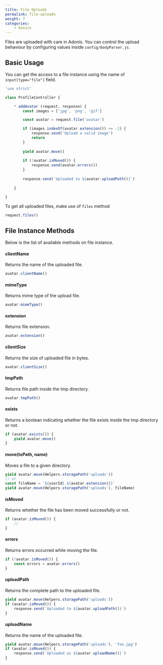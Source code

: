 ```yaml
---
title: File Uploads
permalink: file-uploads
weight: 7
categories:
	- basics
---
```


Files are uploaded with care in Adonis. You can control the upload behaviour by configuring values inside `config/bodyParser.js`.

## Basic Usage

You can get the access to a file instance using the name of `input[type="file"]` field.

```javascript
'use strict'

class ProfileController {

	* addAvatar (request, response) {
		const images = ['jpg', 'png', 'gif']

		const avatar = request.file('avatar')

		if (images.indexOf(avatar.extension()) <= -1) {
			response.send('Upload a valid image')
			return
		}
		
		yield avatar.move()
		
		if (!avatar.isMoved()) {
			response.send(avatar.errors())
		}
		
		response.send(`Uploaded to ${avatar.uploadPath()}`)
		
	}

}
```

To get all uploaded files, make use of `files` method

```javascript
request.files()
```

## File Instance Methods

Below is the list of available methods on file instance.

#### clientName

Returns the name of the uploaded file.

```javascript
avatar.clientName()
```

#### mimeType

Returns mime type of the upload file.

```javascript
avatar.mimeType()
```

#### extension

Returns file extension.

```javascript
avatar.extension()
```


#### clientSize

Returns the size of uploaded file in bytes.

```javascript
avatar.clientSize()
```

#### tmpPath

Returns file path inside the tmp directory.

```javascript
avatar.tmpPath()
```

#### exists

Returns a boolean indicating whether the file exists inside the tmp directory or not.

```javascript
if (avatar.exists()) {
	yield avatar.move()
}
```


#### move(toPath, name)

Moves a file to a given directory. 

```javascript
yield avatar.move(Helpers.storagePath('uploads'))
// or
const fileName = `${userId}.${avatar.extension()}`
yield avatar.move(Helpers.storagePath('uploads'), fileName)
```

#### isMoved

Returns whether the file has been moved successfully or not.

```javascript
if (avatar.isMoved()) {
	// 
}
```

#### errors
Returns errors occurred while moving the file.

```javascript
if (!avatar.isMoved()) {
	const errors = avatar.errors()
}
```

#### uploadPath

Returns the complete path to the uploaded file.

```javascript
yield avatar.move(Helpers.storagePath('uploads'))
if (avatar.isMoved()) {
	response.send(`Uploaded to ${avatar.uploadPath()}`)
}
```

#### uploadName

Returns the name of the uploaded file.

```javascript
yield avatar.move(Helpers.storagePath('uploads'), 'foo.jpg')
if (avatar.isMoved()) {
	response.send(`Uploaded as ${avatar.uploadName()}`)
}
```